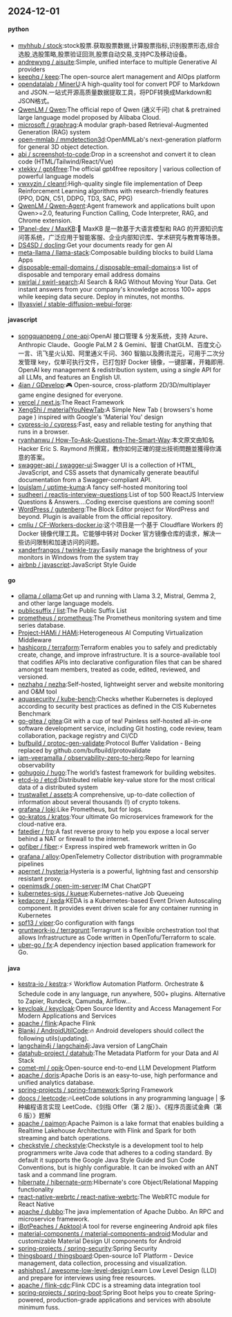 ## 2024-12-01

#### python
* [myhhub / stock](https://github.com/myhhub/stock):stock股票.获取股票数据,计算股票指标,识别股票形态,综合选股,选股策略,股票验证回测,股票自动交易,支持PC及移动设备。
* [andrewyng / aisuite](https://github.com/andrewyng/aisuite):Simple, unified interface to multiple Generative AI providers
* [keephq / keep](https://github.com/keephq/keep):The open-source alert management and AIOps platform
* [opendatalab / MinerU](https://github.com/opendatalab/MinerU):A high-quality tool for convert PDF to Markdown and JSON.一站式开源高质量数据提取工具，将PDF转换成Markdown和JSON格式。
* [QwenLM / Qwen](https://github.com/QwenLM/Qwen):The official repo of Qwen (通义千问) chat & pretrained large language model proposed by Alibaba Cloud.
* [microsoft / graphrag](https://github.com/microsoft/graphrag):A modular graph-based Retrieval-Augmented Generation (RAG) system
* [open-mmlab / mmdetection3d](https://github.com/open-mmlab/mmdetection3d):OpenMMLab's next-generation platform for general 3D object detection.
* [abi / screenshot-to-code](https://github.com/abi/screenshot-to-code):Drop in a screenshot and convert it to clean code (HTML/Tailwind/React/Vue)
* [xtekky / gpt4free](https://github.com/xtekky/gpt4free):The official gpt4free repository | various collection of powerful language models
* [vwxyzjn / cleanrl](https://github.com/vwxyzjn/cleanrl):High-quality single file implementation of Deep Reinforcement Learning algorithms with research-friendly features (PPO, DQN, C51, DDPG, TD3, SAC, PPG)
* [QwenLM / Qwen-Agent](https://github.com/QwenLM/Qwen-Agent):Agent framework and applications built upon Qwen>=2.0, featuring Function Calling, Code Interpreter, RAG, and Chrome extension.
* [1Panel-dev / MaxKB](https://github.com/1Panel-dev/MaxKB):🚀 MaxKB 是一款基于大语言模型和 RAG 的开源知识库问答系统，广泛应用于智能客服、企业内部知识库、学术研究与教育等场景。
* [DS4SD / docling](https://github.com/DS4SD/docling):Get your documents ready for gen AI
* [meta-llama / llama-stack](https://github.com/meta-llama/llama-stack):Composable building blocks to build Llama Apps
* [disposable-email-domains / disposable-email-domains](https://github.com/disposable-email-domains/disposable-email-domains):a list of disposable and temporary email address domains
* [swirlai / swirl-search](https://github.com/swirlai/swirl-search):AI Search & RAG Without Moving Your Data. Get instant answers from your company's knowledge across 100+ apps while keeping data secure. Deploy in minutes, not months.
* [lllyasviel / stable-diffusion-webui-forge](https://github.com/lllyasviel/stable-diffusion-webui-forge):

#### javascript
* [songquanpeng / one-api](https://github.com/songquanpeng/one-api):OpenAI 接口管理 & 分发系统，支持 Azure、Anthropic Claude、Google PaLM 2 & Gemini、智谱 ChatGLM、百度文心一言、讯飞星火认知、阿里通义千问、360 智脑以及腾讯混元，可用于二次分发管理 key，仅单可执行文件，已打包好 Docker 镜像，一键部署，开箱即用. OpenAI key management & redistribution system, using a single API for all LLMs, and features an English UI.
* [4ian / GDevelop](https://github.com/4ian/GDevelop):🎮 Open-source, cross-platform 2D/3D/multiplayer game engine designed for everyone.
* [vercel / next.js](https://github.com/vercel/next.js):The React Framework
* [XengShi / materialYouNewTab](https://github.com/XengShi/materialYouNewTab):A Simple New Tab ( browsers's home page ) inspired with Google's 'Material You' design
* [cypress-io / cypress](https://github.com/cypress-io/cypress):Fast, easy and reliable testing for anything that runs in a browser.
* [ryanhanwu / How-To-Ask-Questions-The-Smart-Way](https://github.com/ryanhanwu/How-To-Ask-Questions-The-Smart-Way):本文原文由知名 Hacker Eric S. Raymond 所撰寫，教你如何正確的提出技術問題並獲得你滿意的答案。
* [swagger-api / swagger-ui](https://github.com/swagger-api/swagger-ui):Swagger UI is a collection of HTML, JavaScript, and CSS assets that dynamically generate beautiful documentation from a Swagger-compliant API.
* [louislam / uptime-kuma](https://github.com/louislam/uptime-kuma):A fancy self-hosted monitoring tool
* [sudheerj / reactjs-interview-questions](https://github.com/sudheerj/reactjs-interview-questions):List of top 500 ReactJS Interview Questions & Answers....Coding exercise questions are coming soon!!
* [WordPress / gutenberg](https://github.com/WordPress/gutenberg):The Block Editor project for WordPress and beyond. Plugin is available from the official repository.
* [cmliu / CF-Workers-docker.io](https://github.com/cmliu/CF-Workers-docker.io):这个项目是一个基于 Cloudflare Workers 的 Docker 镜像代理工具。它能够中转对 Docker 官方镜像仓库的请求，解决一些访问限制和加速访问的问题。
* [xanderfrangos / twinkle-tray](https://github.com/xanderfrangos/twinkle-tray):Easily manage the brightness of your monitors in Windows from the system tray
* [airbnb / javascript](https://github.com/airbnb/javascript):JavaScript Style Guide

#### go
* [ollama / ollama](https://github.com/ollama/ollama):Get up and running with Llama 3.2, Mistral, Gemma 2, and other large language models.
* [publicsuffix / list](https://github.com/publicsuffix/list):The Public Suffix List
* [prometheus / prometheus](https://github.com/prometheus/prometheus):The Prometheus monitoring system and time series database.
* [Project-HAMi / HAMi](https://github.com/Project-HAMi/HAMi):Heterogeneous AI Computing Virtualization Middleware
* [hashicorp / terraform](https://github.com/hashicorp/terraform):Terraform enables you to safely and predictably create, change, and improve infrastructure. It is a source-available tool that codifies APIs into declarative configuration files that can be shared amongst team members, treated as code, edited, reviewed, and versioned.
* [nezhahq / nezha](https://github.com/nezhahq/nezha):Self-hosted, lightweight server and website monitoring and O&M tool
* [aquasecurity / kube-bench](https://github.com/aquasecurity/kube-bench):Checks whether Kubernetes is deployed according to security best practices as defined in the CIS Kubernetes Benchmark
* [go-gitea / gitea](https://github.com/go-gitea/gitea):Git with a cup of tea! Painless self-hosted all-in-one software development service, including Git hosting, code review, team collaboration, package registry and CI/CD
* [bufbuild / protoc-gen-validate](https://github.com/bufbuild/protoc-gen-validate):Protocol Buffer Validation - Being replaced by github.com/bufbuild/protovalidate
* [iam-veeramalla / observability-zero-to-hero](https://github.com/iam-veeramalla/observability-zero-to-hero):Repo for learning observability
* [gohugoio / hugo](https://github.com/gohugoio/hugo):The world’s fastest framework for building websites.
* [etcd-io / etcd](https://github.com/etcd-io/etcd):Distributed reliable key-value store for the most critical data of a distributed system
* [trustwallet / assets](https://github.com/trustwallet/assets):A comprehensive, up-to-date collection of information about several thousands (!) of crypto tokens.
* [grafana / loki](https://github.com/grafana/loki):Like Prometheus, but for logs.
* [go-kratos / kratos](https://github.com/go-kratos/kratos):Your ultimate Go microservices framework for the cloud-native era.
* [fatedier / frp](https://github.com/fatedier/frp):A fast reverse proxy to help you expose a local server behind a NAT or firewall to the internet.
* [gofiber / fiber](https://github.com/gofiber/fiber):⚡️ Express inspired web framework written in Go
* [grafana / alloy](https://github.com/grafana/alloy):OpenTelemetry Collector distribution with programmable pipelines
* [apernet / hysteria](https://github.com/apernet/hysteria):Hysteria is a powerful, lightning fast and censorship resistant proxy.
* [openimsdk / open-im-server](https://github.com/openimsdk/open-im-server):IM Chat ChatGPT
* [kubernetes-sigs / kueue](https://github.com/kubernetes-sigs/kueue):Kubernetes-native Job Queueing
* [kedacore / keda](https://github.com/kedacore/keda):KEDA is a Kubernetes-based Event Driven Autoscaling component. It provides event driven scale for any container running in Kubernetes
* [spf13 / viper](https://github.com/spf13/viper):Go configuration with fangs
* [gruntwork-io / terragrunt](https://github.com/gruntwork-io/terragrunt):Terragrunt is a flexible orchestration tool that allows Infrastructure as Code written in OpenTofu/Terraform to scale.
* [uber-go / fx](https://github.com/uber-go/fx):A dependency injection based application framework for Go.

#### java
* [kestra-io / kestra](https://github.com/kestra-io/kestra):⚡ Workflow Automation Platform. Orchestrate & Schedule code in any language, run anywhere, 500+ plugins. Alternative to Zapier, Rundeck, Camunda, Airflow...
* [keycloak / keycloak](https://github.com/keycloak/keycloak):Open Source Identity and Access Management For Modern Applications and Services
* [apache / flink](https://github.com/apache/flink):Apache Flink
* [Blankj / AndroidUtilCode](https://github.com/Blankj/AndroidUtilCode):🔥 Android developers should collect the following utils(updating).
* [langchain4j / langchain4j](https://github.com/langchain4j/langchain4j):Java version of LangChain
* [datahub-project / datahub](https://github.com/datahub-project/datahub):The Metadata Platform for your Data and AI Stack
* [comet-ml / opik](https://github.com/comet-ml/opik):Open-source end-to-end LLM Development Platform
* [apache / doris](https://github.com/apache/doris):Apache Doris is an easy-to-use, high performance and unified analytics database.
* [spring-projects / spring-framework](https://github.com/spring-projects/spring-framework):Spring Framework
* [doocs / leetcode](https://github.com/doocs/leetcode):🔥LeetCode solutions in any programming language | 多种编程语言实现 LeetCode、《剑指 Offer（第 2 版）》、《程序员面试金典（第 6 版）》题解
* [apache / paimon](https://github.com/apache/paimon):Apache Paimon is a lake format that enables building a Realtime Lakehouse Architecture with Flink and Spark for both streaming and batch operations.
* [checkstyle / checkstyle](https://github.com/checkstyle/checkstyle):Checkstyle is a development tool to help programmers write Java code that adheres to a coding standard. By default it supports the Google Java Style Guide and Sun Code Conventions, but is highly configurable. It can be invoked with an ANT task and a command line program.
* [hibernate / hibernate-orm](https://github.com/hibernate/hibernate-orm):Hibernate's core Object/Relational Mapping functionality
* [react-native-webrtc / react-native-webrtc](https://github.com/react-native-webrtc/react-native-webrtc):The WebRTC module for React Native
* [apache / dubbo](https://github.com/apache/dubbo):The java implementation of Apache Dubbo. An RPC and microservice framework.
* [iBotPeaches / Apktool](https://github.com/iBotPeaches/Apktool):A tool for reverse engineering Android apk files
* [material-components / material-components-android](https://github.com/material-components/material-components-android):Modular and customizable Material Design UI components for Android
* [spring-projects / spring-security](https://github.com/spring-projects/spring-security):Spring Security
* [thingsboard / thingsboard](https://github.com/thingsboard/thingsboard):Open-source IoT Platform - Device management, data collection, processing and visualization.
* [ashishps1 / awesome-low-level-design](https://github.com/ashishps1/awesome-low-level-design):Learn Low Level Design (LLD) and prepare for interviews using free resources.
* [apache / flink-cdc](https://github.com/apache/flink-cdc):Flink CDC is a streaming data integration tool
* [spring-projects / spring-boot](https://github.com/spring-projects/spring-boot):Spring Boot helps you to create Spring-powered, production-grade applications and services with absolute minimum fuss.
